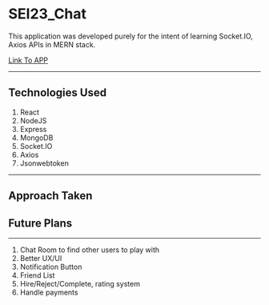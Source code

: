 # SEI23_Chat

This application was developed purely for the intent of learning Socket.IO, Axios APIs in MERN stack.

[Link To APP](https://sei23chat.herokuapp.com/)

---------------------------------------

## Technologies Used

1. React
2. NodeJS
3. Express
4. MongoDB
5. Socket.IO
6. Axios
7. Jsonwebtoken

---------------------------------------
## Approach Taken




## Future Plans
-----------------------------------

1. Chat Room to find other users to play with
2. Better UX/UI
3. Notification Button
4. Friend List
5. Hire/Reject/Complete, rating system
6. Handle payments